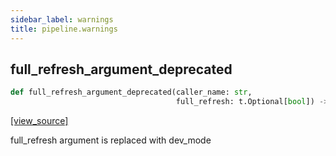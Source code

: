 ```yaml
---
sidebar_label: warnings
title: pipeline.warnings
---
```


## full\_refresh\_argument\_deprecated

```python
def full_refresh_argument_deprecated(caller_name: str,
                                     full_refresh: t.Optional[bool]) -> None
```

[[view_source]](https://github.com/dlt-hub/dlt/blob/f0690715274590fc4cacf1165e3661aaa7af1c15/dlt/pipeline/warnings.py#L7)

full_refresh argument is replaced with dev_mode

